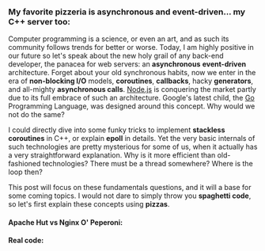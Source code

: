 ### My favorite pizzeria is asynchronous and event-driven... my C++ server too:
Computer programming is a science, or even an art, and as such its community follows trends for better or worse. Today, I am highly positive in our future so let's speak about the new holy grail of any back-end developer, the panacea for web servers: an **asynchronous** **event-driven** architecture. Forget about your old synchronous habits, now we enter in the era of **non-blocking I/O** models, **coroutines**, **callbacks**, hacky **generators**, and all-mighty **asynchronous calls**. [Node.js](https://nodejs.org/en/) is conquering the market partly due to its full embrace of such an architecture. Google's latest child, the [Go](https://golang.org/) Programming Language, was designed around this concept. Why would we not do the same?

I could directly dive into some funky tricks to implement **stackless coroutines** in C++, or explain **epoll** in details. Yet the very basic internals of such technologies are pretty mysterious for some of us, when it actually has a very straightforward explanation. Why is it more efficient than old-fashioned technologies? There must be a thread somewhere? Where is the loop then?

This post will focus on these fundamentals questions, and it will a base for some coming topics. I would not dare to simply throw you **spaghetti code**, so let's first explain these concepts using **pizzas**.

#### **Apache Hut** vs Nginx O' Peperoni:

#### Real code:
